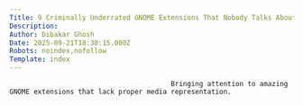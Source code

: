 ```yaml
---
Title: 9 Criminally Underrated GNOME Extensions That Nobody Talks About
Description: 
Author: Dibakar Ghosh
Date: 2025-09-21T18:30:15.000Z
Robots: noindex,nofollow
Template: index
---
```


                                            Bringing attention to amazing GNOME extensions that lack proper media representation. 
                                        